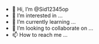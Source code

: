 - 👋 Hi, I’m @Sid12345op
- 👀 I’m interested in ...
- 🌱 I’m currently learning ...
- 💞️ I’m looking to collaborate on ...
- 📫 How to reach me ...

<!---
Sid12345op/Sid12345op is a ✨ special ✨ repository because its `README.md` (this file) appears on your GitHub profile.
You can click the Preview link to take a look at your changes.
--->
